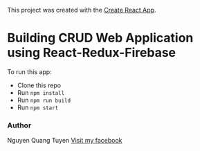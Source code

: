 This project was created with the [Create React App](https://github.com/facebook/create-react-app).

# Building CRUD Web Application using React-Redux-Firebase

To run this app:

* Clone this repo
* Run `npm install`
* Run `npm run build`
* Run `npm start`

### Author

Nguyen Quang Tuyen
[Visit my facebook](https://www.facebook.com/tuyennq.arena)